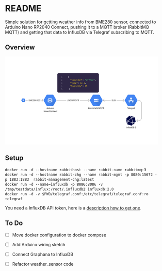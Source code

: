 # README
Simple solution for getting weather info from BME280 sensor, connected to Arduino Nano RP2040 Connect, pushing it to a MQTT broker (RabbitMQ MQTT) and getting that data to InfluxDB via Telegraf subscribing to MQTT.
## Overview
![Overview Diagram](diagram.png)

## Setup

```
docker run -d --hostname rabbithost --name rabbit-name rabbitmq:3
docker run -d --hostname rabbit-chg --name rabbit-mgmt -p 8080:15672 -p 1883:1883  rabbit-management-chg:latest
docker run -d --name=influxdb -p 8086:8086 -v  /tmp/testdata/influx:/root/.influxdb2 influxdb:2.0
docker run -d -v $PWD/telegraf.conf:/etc/telegraf/telegraf.conf:ro telegraf
```

You need a InfluxDB API token, here is a [description how to get one](https://docs.influxdata.com/influxdb/cloud/security/tokens/create-token/).

## To Do
- [ ] Move docker configuration to docker compose
- [ ] Add Arduino wiring sketch
- [ ] Connect Graphana to InfluxDB
- [ ] Refactor weather_sensor code

